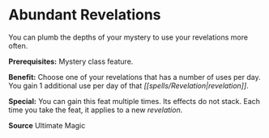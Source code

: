 ﻿---
cssclass: [feats]

---
# Abundant Revelations

You can plumb the depths of your mystery to use your revelations more often.

**Prerequisites:** Mystery class feature.

**Benefit:** Choose one of your revelations that has a number of uses per day. You gain 1 additional use per day of that _[[spells/Revelation|revelation]]_.

**Special:** You can gain this feat multiple times. Its effects do not stack. Each time you take the feat, it applies to a new _revelation_.

**Source** Ultimate Magic
